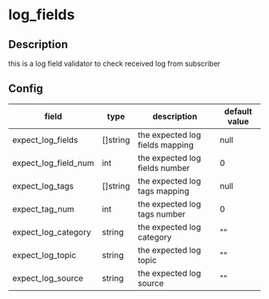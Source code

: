 # log_fields

## Description

this is a log field validator to check received log from subscriber

## Config

|  field   |   type   |   description   | default value   |
| ---- | ---- | ---- | ---- |
|expect_log_fields|[]string|the expected log fields mapping|null|
|expect_log_field_num|int|the expected log fields number|0|
|expect_log_tags|[]string|the expected log tags mapping|null|
|expect_tag_num|int|the expected log tags number|0|
|expect_log_category|string|the expected log category|""|
|expect_log_topic|string|the expected log topic|""|
|expect_log_source|string|the expected log source|""|

